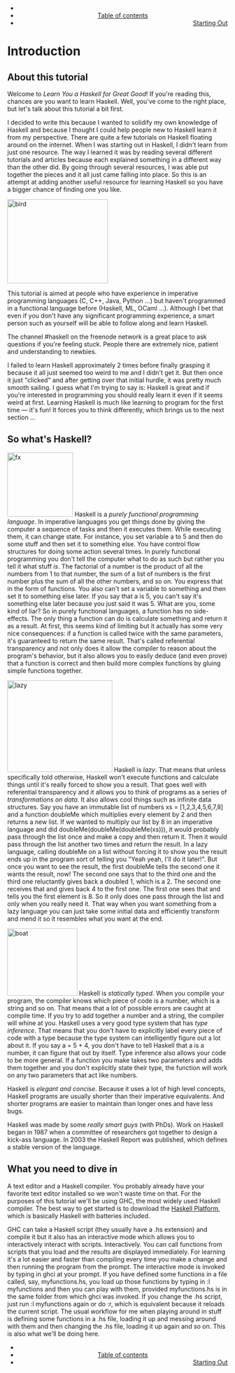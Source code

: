 
<title>Introduction - Learn You a Haskell for Great Good!</title>
<meta http-equiv="Content-Type" content="text/html; charset=utf-8">
<!--<base href="http://learnyouahaskell.com/">-->

<link rel="shortcut icon" href="../favicon.png" type="image/png">
        <link rel="next" href="../starting-out/index.html">
<link type="text/css" rel="stylesheet" href="../sh/Styles/SyntaxHighlighter.css">
<link href="../rss.php.html" rel="alternate" type="application/rss+xml" title="Learn You a Haskell for Great Good! feed">
</head>
<body class="introcontent">
<div class="bgwrapper">
    <div id="content">
                <div class="footdiv" style="margin-bottom:25px;">
                <ul>
                    <li style="text-align:left">
                                            </li>
                    <li style="text-align:center">
                        <a href="../chapters/index.html">Table of contents</a>
                    </li>
                    <li style="text-align:right">
                                                        <a href="../starting-out/index.html" class="nxtlink">Starting Out</a>
                                            </li>
                </ul>
            </div>
        <h1>Introduction</h1> 
<a name="about-this-tutorial"></a>
<h2>About this tutorial</h2>
<p>
Welcome to <em>Learn You a Haskell for Great Good</em>! 
If you're reading this, chances are you want to learn Haskell. Well, you've come to the right place, but let's talk about this tutorial a bit first.  
</p>
<p>
I decided to write this because I wanted to solidify my own knowledge of Haskell and because I thought I could help people new to Haskell learn it from my perspective. There are quite a few tutorials on Haskell floating around on the internet. When I was starting out in Haskell, I didn't learn from just one resource. The way I learned it was by reading several different tutorials and articles because each explained something in a different way than the other did. By going through several resources, I was able put together the pieces and it all just came falling into place. So this is an attempt at adding another useful resource for learning Haskell so you have a bigger chance of finding one you like.
</p>
<img src="http://s3.amazonaws.com/lyah/bird.png" alt="bird" class="left" width="230" height="192">
<p>
This tutorial is aimed at people who have experience in imperative programming languages (C, C++, Java, Python &hellip;) but haven't programmed in a functional language before (Haskell, ML, OCaml &hellip;). Although I bet that even if you don't have any significant programming experience, a smart person such as yourself will be able to follow along and learn Haskell.
</p>
<p>
The channel #haskell on the freenode network is a great place to ask questions if you're feeling stuck. People there are extremely nice, patient and understanding to newbies.
</p>
<p>
I failed to learn Haskell approximately 2 times before finally grasping it because it all just seemed too weird to me and I didn't get it. But then once it just "clicked" and after getting over that initial hurdle, it was pretty much smooth sailing. I guess what I'm trying to say is: Haskell is great and if you're interested in programming you should really learn it even if it seems weird at first. Learning Haskell is much like learning to program for the first time &mdash; it's fun! It forces you to think differently, which brings us to the next section &hellip;
</p>

<a name="so-whats-haskell"></a><h2>So what's Haskell?</h2>
<p>
<img src="http://s3.amazonaws.com/lyah/fx.png" alt="fx" class="right" width="150" height="146">
Haskell is a <em>purely functional programming language</em>.
In imperative languages you get things done by giving the computer a sequence of tasks and then it executes them. While executing them, it can change state. For instance, you set variable <span class="fixed">a</span> to 5 and then do some stuff and then set it to something else. You have control flow structures for doing some action several times. In purely functional programming you don't tell the computer what to do as such but rather you tell it what stuff <i>is</i>. The factorial of a number is the product of all the numbers from 1 to that number, the sum of a list of numbers is the first number plus the sum of all the other numbers, and so on. You express that in the form of functions. You also can't set a variable to something and then set it to something else later. If you say that <span class="fixed">a</span> is 5, you can't say it's something else later because you just said it was 5. What are you, some kind of liar? So in purely functional languages, a function has no side-effects. The only thing a function can do is calculate something and return it as a result. At first, this seems kind of limiting but it actually has some very nice consequences: if a function is called twice with the same parameters, it's guaranteed to return the same result. That's called referential transparency and not only does it allow the compiler to reason about the program's behavior, but it also allows you to easily deduce (and even prove) that a function is correct and then build more complex functions by gluing simple functions together.
</p>
<p>
<img src="http://s3.amazonaws.com/lyah/lazy.png" class="right" alt="lazy" width="240" height="209">
Haskell is <em>lazy</em>. That means that unless specifically told otherwise, Haskell won't execute functions and calculate things until it's really forced to show you a result. That goes well with referential transparency and it allows you to think of programs as a series of <em>transformations on data</em>. It also allows cool things such as infinite data structures. Say you have an immutable list of numbers <span class="fixed">xs = [1,2,3,4,5,6,7,8]</span> and a function <span class="fixed">doubleMe</span> which multiplies every element by 2 and then returns a new list. If we wanted to multiply our list by 8 in an imperative language and did <span class="fixed">doubleMe(doubleMe(doubleMe(xs)))</span>, it would probably pass through the list once and make a copy and then return it. Then it would pass through the list another two times and return the result. In a lazy language, calling <span class="fixed">doubleMe</span> on a list without forcing it to show you the result ends up in the program sort of telling you "Yeah yeah, I'll do it later!". But once you want to see the result, the first <span class="fixed">doubleMe</span> tells the second one it wants the result, now! The second one says that to the third one and the third one reluctantly gives back a doubled 1, which is a 2. The second one receives that and gives back 4 to the first one. The first one sees that and tells you the first element is 8. So it only does one pass through the list and only when you really need it. That way when you want something from a lazy language you can just take some initial data and efficiently transform and mend it so it resembles what you want at the end.
</p>
<p>
<img src="http://s3.amazonaws.com/lyah/boat.png" class="right" alt="boat" width="160" height="153">
Haskell is <em>statically typed</em>. When you compile your program, the compiler knows which piece of code is a number, which is a string and so on. That means that a lot of possible errors are caught at compile time. If you try to add together a number and a string, the compiler will whine at you. Haskell uses a very good type system that has <em>type inference</em>. That means that you don't have to explicitly label every piece of code with a type because the type system can intelligently figure out a lot about it. If you say <span class="fixed">a = 5 + 4</span>, you don't have to tell Haskell that <span class="fixed">a</span> is a number, it can figure that out by itself. Type inference also allows your code to be more general. If a function you make takes two parameters and adds them together and you don't explicitly state their type, the function will work on any two parameters that act like numbers.
</p>
<p>
Haskell is <em>elegant and concise</em>. Because it uses a lot of high level concepts, Haskell programs are usually shorter than their imperative equivalents. And shorter programs are easier to maintain than longer ones and have less bugs.
</p>
<p>
    Haskell was made by some <em>really smart guys</em> (with PhDs). Work on Haskell began in 1987 when a committee of researchers got together to design a kick-ass language. In 2003 the Haskell Report was published, which defines a stable version of the language.
</p>
<a name="what-you-need"></a><h2>What you need to dive in</h2>
<p>
A text editor and a Haskell compiler. You probably already have your favorite text editor installed so we won't waste time on that. For the purposes of this tutorial we'll be using GHC, the most widely used Haskell compiler. The best way to get started is to download the <a href="http://hackage.haskell.org/platform/">Haskell Platform</a>, which is basically Haskell with batteries included.
</p>
<p>
GHC can take a Haskell script (they usually have a .hs extension) and compile it but it also has an interactive mode which allows you to interactively interact with scripts. Interactively. You can call functions from scripts that you load and the results are displayed immediately. For learning it's a lot easier and faster than compiling every time you make a change and then running the program from the prompt. The interactive mode is invoked by typing in <span class="fixed">ghci</span> at your prompt. If you have defined some functions in a file called, say, <span class="fixed">myfunctions.hs</span>, you load up those functions by typing in <span class="fixed">:l myfunctions</span> and then you can play with them, provided <span class="fixed">myfunctions.hs</span> is in the same folder from which <span class="fixed">ghci</span> was invoked. If you change the .hs script, just run <span class="fixed">:l myfunctions</span> again or do <span class="fixed">:r</span>, which is equivalent because it reloads the current script. The usual workflow for me when playing around in stuff is defining some functions in a .hs file, loading it up and messing around with them and then changing the .hs file, loading it up again and so on. This is also what we'll be doing here.
</p>
                <div class="footdiv">
                <ul>
                    <li style="text-align:left">
                                            </li>
                    <li style="text-align:center">
                        <a href="../chapters/index.html">Table of contents</a>
                    </li>
                    <li style="text-align:right">
                                                        <a href="../starting-out/index.html" class="nxtlink">Starting Out</a>
                                            </li>
                </ul>
            </div>
        </div>
    <script type="text/javascript" src="../sh/Scripts/shCore.js"></script>
    <script type="text/javascript" src="../shBrushHaskell.js"></script>
    <script type="text/javascript" src="../shBrushPlain.js"></script>
    <script type="text/javascript">
    dp.SyntaxHighlighter.ClipboardSwf = '/sh/Scripts/clipboard.swf';
    dp.SyntaxHighlighter.HighlightAll('code', false, false, false, 1, false);
    </script>
</div>
<script type="text/javascript">
var gaJsHost = (("https:" == document.location.protocol) ? "https://ssl." : "http://www.");
document.write(unescape("%3Cscript src='" + gaJsHost + "google-analytics.com/ga.js' type='text/javascript'%3E%3C/script%3E"));
</script>
<script type="text/javascript">
var pageTracker = _gat._getTracker("UA-4461592-3");
pageTracker._trackPageview();
</script>
</body>
</html>

<!-- Localized -->
